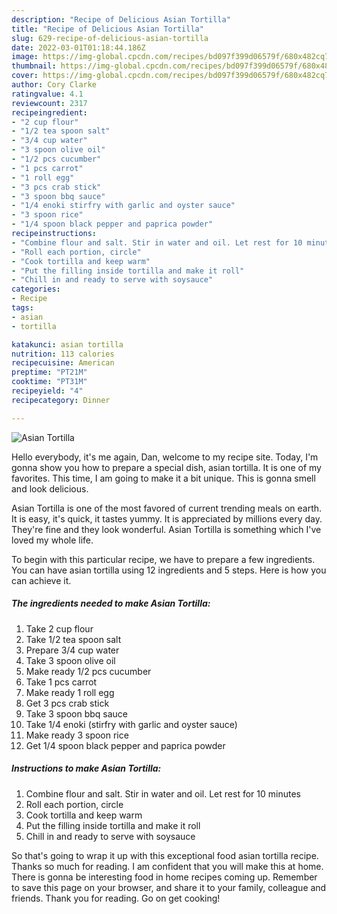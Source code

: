 ```yaml
---
description: "Recipe of Delicious Asian Tortilla"
title: "Recipe of Delicious Asian Tortilla"
slug: 629-recipe-of-delicious-asian-tortilla
date: 2022-03-01T01:18:44.186Z
image: https://img-global.cpcdn.com/recipes/bd097f399d06579f/680x482cq70/asian-tortilla-recipe-main-photo.jpg
thumbnail: https://img-global.cpcdn.com/recipes/bd097f399d06579f/680x482cq70/asian-tortilla-recipe-main-photo.jpg
cover: https://img-global.cpcdn.com/recipes/bd097f399d06579f/680x482cq70/asian-tortilla-recipe-main-photo.jpg
author: Cory Clarke
ratingvalue: 4.1
reviewcount: 2317
recipeingredient:
- "2 cup flour"
- "1/2 tea spoon salt"
- "3/4 cup water"
- "3 spoon olive oil"
- "1/2 pcs cucumber"
- "1 pcs carrot"
- "1 roll egg"
- "3 pcs crab stick"
- "3 spoon bbq sauce"
- "1/4 enoki stirfry with garlic and oyster sauce"
- "3 spoon rice"
- "1/4 spoon black pepper and paprica powder"
recipeinstructions:
- "Combine flour and salt. Stir in water and oil. Let rest for 10 minutes"
- "Roll each portion, circle"
- "Cook tortilla and keep warm"
- "Put the filling inside tortilla and make it roll"
- "Chill in and ready to serve with soysauce"
categories:
- Recipe
tags:
- asian
- tortilla

katakunci: asian tortilla 
nutrition: 113 calories
recipecuisine: American
preptime: "PT21M"
cooktime: "PT31M"
recipeyield: "4"
recipecategory: Dinner

---
```



![Asian Tortilla](https://img-global.cpcdn.com/recipes/bd097f399d06579f/680x482cq70/asian-tortilla-recipe-main-photo.jpg)

Hello everybody, it's me again, Dan, welcome to my recipe site. Today, I'm gonna show you how to prepare a special dish, asian tortilla. It is one of my favorites. This time, I am going to make it a bit unique. This is gonna smell and look delicious.



Asian Tortilla is one of the most favored of current trending meals on earth. It is easy, it's quick, it tastes yummy. It is appreciated by millions every day. They're fine and they look wonderful. Asian Tortilla is something which I've loved my whole life.


To begin with this particular recipe, we have to prepare a few ingredients. You can have asian tortilla using 12 ingredients and 5 steps. Here is how you can achieve it.

<!--inarticleads1-->

##### The ingredients needed to make Asian Tortilla:

1. Take 2 cup flour
1. Take 1/2 tea spoon salt
1. Prepare 3/4 cup water
1. Take 3 spoon olive oil
1. Make ready 1/2 pcs cucumber
1. Take 1 pcs carrot
1. Make ready 1 roll egg
1. Get 3 pcs crab stick
1. Take 3 spoon bbq sauce
1. Take 1/4 enoki (stirfry with garlic and oyster sauce)
1. Make ready 3 spoon rice
1. Get 1/4 spoon black pepper and paprica powder




<!--inarticleads2-->

##### Instructions to make Asian Tortilla:

1. Combine flour and salt. Stir in water and oil. Let rest for 10 minutes
1. Roll each portion, circle
1. Cook tortilla and keep warm
1. Put the filling inside tortilla and make it roll
1. Chill in and ready to serve with soysauce




So that's going to wrap it up with this exceptional food asian tortilla recipe. Thanks so much for reading. I am confident that you will make this at home. There is gonna be interesting food in home recipes coming up. Remember to save this page on your browser, and share it to your family, colleague and friends. Thank you for reading. Go on get cooking!
